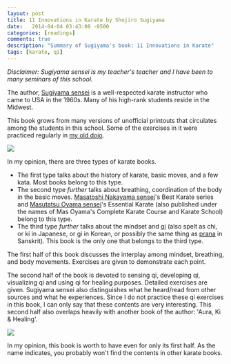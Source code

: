 ```yaml
---
layout: post
title: 11 Innovations in Karate by Shojiro Sugiyama
date:   2014-04-04 03:43:08 -0500
categories: [readings]
comments: true
description: "Summary of Sugiyama's book: 11 Innovations in Karate"
tags: [karate, qi]
---
```

*Disclaimer: Sugiyama sensei is my teacher's teacher and I have 
been to many seminars of this school.*

The author, [Sugiyama sensei](https://en.wikipedia.org/wiki/Shojiro_Sugiyama) is a well-respected karate instructor who came to USA in the 1960s. Many of his high-rank students reside in the Midwest.

This book grows from many versions of unofficial printouts that circulates among the students in this school. Some of the exercises in it were practiced regularly in [my old dojo](http://mjkc.madcitykarate.com).

<a href="https://www.amazon.com/gp/product/0966904834/ref=as_li_tl?ie=UTF8&camp=1789&creative=9325&creativeASIN=0966904834&linkCode=as2&tag=nosarthur2016-20&linkId=827ebee68920f4be356d9cdb5de03df8" target="_blank"><img border="0" src="//ws-na.amazon-adsystem.com/widgets/q?_encoding=UTF8&MarketPlace=US&ASIN=0966904834&ServiceVersion=20070822&ID=AsinImage&WS=1&Format=_SL250_&tag=nosarthur2016-20" ></a><img src="//ir-na.amazon-adsystem.com/e/ir?t=nosarthur2016-20&l=am2&o=1&a=0966904834" width="1" height="1" border="0" alt="" style="border:none !important; margin:0px !important;" />

In my opinion, there are three types of karate books. 

* The first type talks about the history of karate, basic moves, and a few kata. 
Most books belong to this type.
* The second type *further* talks about breathing, coordination of the body in the basic moves. 
[Masatoshi Nakayama sensei](https://en.wikipedia.org/wiki/Masatoshi_Nakayama)'s Best Karate series and [Masutatsu Oyama sensei](https://en.wikipedia.org/wiki/Mas_Oyama)'s Essential Karate (also published under the names of Mas Oyama's Complete Karate Course and Karate School) belong to this type.
* The third type *further* talks about the mindset and [qi](https://en.wikipedia.org/wiki/Qi) (also spelt as chi, or ki in Japanese, or gi in Korean, or possibly the same thing as [prana](https://en.wikipedia.org/wiki/Prana) in Sanskrit). This book is the only one that belongs to the third type. 

The first half of this book discusses the interplay among mindset, breathing, and body movements. 
Exercises are given to demonstrate each point. 

The second half of the book is devoted to sensing qi, developing qi, visualizing qi and using qi for healing purposes. Detailed exercises are given. Sugiyama sensei also distinguishes what he heard/read from other sources and what he experiences.
Since I do not practice these qi exercises in this book, I can only say that these contents are very interesting. 
This second half also overlaps heavily with another book of the author: 'Aura, Ki & Healing'. 

<a href="https://www.amazon.com/gp/product/0966904818/ref=as_li_tl?ie=UTF8&camp=1789&creative=9325&creativeASIN=0966904818&linkCode=as2&tag=nosarthur2016-20&linkId=c81b4f3421d8b86085e5e6fc863e922d" target="_blank"><img border="0" src="//ws-na.amazon-adsystem.com/widgets/q?_encoding=UTF8&MarketPlace=US&ASIN=0966904818&ServiceVersion=20070822&ID=AsinImage&WS=1&Format=_SL250_&tag=nosarthur2016-20" ></a><img src="//ir-na.amazon-adsystem.com/e/ir?t=nosarthur2016-20&l=am2&o=1&a=0966904818" width="1" height="1" border="0" alt="" style="border:none !important; margin:0px !important;" />

In my opinion, this book is worth to have even for only its first half. 
As the name indicates, you probably won't find the contents in other karate books.

